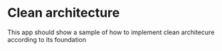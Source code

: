 # Clean architecture 

This app should show a sample of how to implement clean architecure according to its foundation
